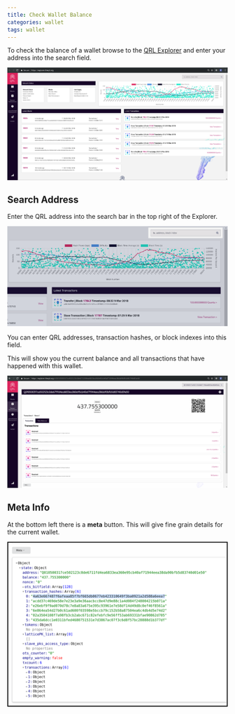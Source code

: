 ```yaml
---
title: Check Wallet Balance
categories: wallet
tags: wallet
---
```


To check the balance of a wallet browse to the [QRL Explorer](https://explorer.theqrl.org) and enter your address into the search field.

![QRL Explorer](/assets/explorer/explorerFull.png)

## Search Address

Enter the QRL address into the search bar in the top right of the Explorer.

![QRL Explorer search](/assets/explorer/explorerSearch.png)

You can enter QRL addresses, transaction hashes, or block indexes into this field.

This will show you the current balance and all transactions that have happened with this wallet.

![QRL Wallet Balance](/assets/explorer/explorerBalance.png)

## Meta Info

At the bottom left there is a **meta** button. This will give fine grain details for the current wallet.

![QRL Wallet meta](/assets/explorer/explorerMeta.png)
